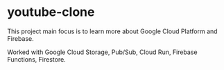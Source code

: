 # youtube-clone

This project main focus is to learn more about Google Cloud Platform and Firebase.

Worked with Google Cloud Storage, Pub/Sub, Cloud Run, Firebase Functions, Firestore.
